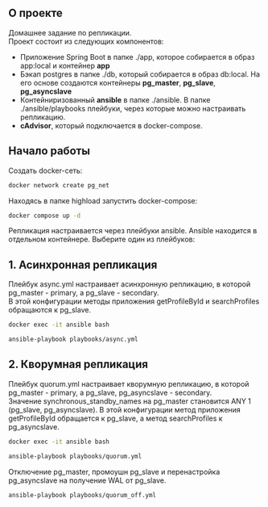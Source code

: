 ## О проекте
Домашнее задание по репликации.  
Проект состоит из следующих компонентов:  
* Приложение Spring Boot в папке ./app, которое собирается в образ app:local и контейнер **app**  
* Бэкап postgres в папке ./db, который собирается в образ db:local. На его основе создаются контейнеры **pg_master**, **pg_slave**, **pg_asyncslave**  
* Контейниризованный **ansible** в папке ./ansible. В папке ./ansible/playbooks плейбуки, через которые можно настраивать репликацию.
* **cAdvisor**, который подключается в docker-compose.
## Начало работы
Создать docker-сеть:
```bash
docker network create pg_net
```
Находясь в папке highload запустить docker-compose:
```bash
docker compose up -d
```
Репликация настраивается через плейбуки ansible. Ansible находится в отдельном контейнере.
Выберите один из плейбуков:
## 1. Асинхронная репликация
Плейбук async.yml настраивает асинхронную репликацию, в которой pg_master - primary, а pg_slave - secondary.  
В этой конфигурации методы приложения getProfileById и searchProfiles обращаются к pg_slave.
```bash
docker exec -it ansible bash
```
```bash
ansible-playbook playbooks/async.yml
```
## 2. Кворумная репликация
Плейбук quorum.yml настраивает кворумную репликацию, в которой pg_master - primary, а pg_slave, pg_asyncslave - secondary.  
Значение synchronous_standby_names на pg_master становится ANY 1 (pg_slave, pg_asyncslave).
В этой конфигурации метод приложения getProfileById обращается к pg_slave, а метод searchProfiles к pg_asyncslave.
```bash
docker exec -it ansible bash
```
```bash
ansible-playbook playbooks/quorum.yml
```
Отключение pg_master, промоушн pg_slave и перенастройка pg_asyncslave на получение WAL от pg_slave.
```bash
ansible-playbook playbooks/quorum_off.yml
```
